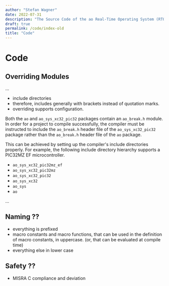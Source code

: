 ```yaml
---
author: "Stefan Wagner"
date: 2022-07-31
description: "The Source Code of the ao Real-Time Operating System (RTOS)."
draft: true
permalink: /code/index-old
title: "Code"
---
```


# Code



## Overriding Modules

...

- include directories
- therefore, includes generally with brackets instead of quotation marks.
- overriding supports configuration.

Both the `ao` and `ao_sys_xc32_pic32` packages contain an `ao_break.h` module. In order for a project to compile successfully, the compiler must be instructed to include the `ao_break.h` header file of the `ao_sys_xc32_pic32` package rather than the `ao_break.h` header file of the `ao` package. 

This can be achieved by setting up the compiler's include directories properly. For example, the following include directory hierarchy supports a PIC32MZ EF microcontroller.

- `ao_sys_xc32_pic32mz_ef`
- `ao_sys_xc32_pic32mz`
- `ao_sys_xc32_pic32`
- `ao_sys_xc32`
- `ao_sys`
- `ao`

...

## Naming ??

- everything is prefixed
- macro constants and macro functions, that can be used in the definition of macro constants, in uppercase. (or, that can be evaluated at compile time)
- everything else in lower case

## Safety ??

- MISRA C compliance and deviation
